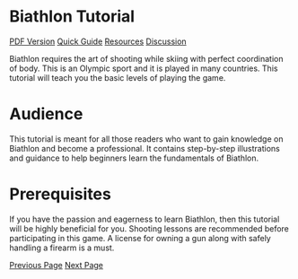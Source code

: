 # Biathlon Tutorial
[PDF Version](../biathlon/biathlon_pdf_version.md)
[Quick Guide](../biathlon/biathlon_quick_guide.md)
[Resources](../biathlon/biathlon_useful_resources.md)
[Discussion](../biathlon/biathlon_discussion.md)

Biathlon requires the art of shooting while skiing with perfect coordination of body. This is an Olympic sport and it is played in many countries. This tutorial will teach you the basic levels of playing the game.

# Audience
This tutorial is meant for all those readers who want to gain knowledge on Biathlon and become a professional. It contains step-by-step illustrations and guidance to help beginners learn the fundamentals of Biathlon.

# Prerequisites
If you have the passion and eagerness to learn Biathlon, then this tutorial will be highly beneficial for you. Shooting lessons are recommended before participating in this game. A license for owning a gun along with safely handling a firearm is a must.


[Previous Page](../biathlon/index.md) [Next Page](../biathlon/biathlon_overview.md) 
